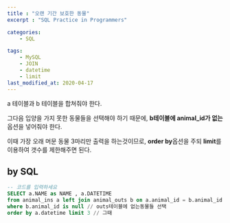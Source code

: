 ```yaml
---
title : "오랜 기간 보호한 동물"
excerpt : "SQL Practice in Programmers"

categories:
    - SQL

tags:
    - MySQL
    - JOIN
    - datetime
    - limit
last_modified_at: 2020-04-17
---
```


a 테이블과 b 테이블을 합쳐줘야 한다.

그다음 입양을 가지 못한 동물들을 선택해야 하기 때문에, **b테이블에 animal_id가 없는** 옵션을 넣어줘야 한다.

이때 가장 오래 머문 동물 3마리만 출력을 하는것이므로, **order by**옵션을 주되 **limit**를 이용하여 갯수를 제한해주면 된다.

## by SQL

```sql
-- 코드를 입력하세요
SELECT a.NAME as NAME , a.DATETIME
from animal_ins a left join animal_outs b on a.animal_id = b.animal_id
where b.animal_id is null // outs테이블에 없는동물들 선택
order by a.datetime limit 3 // 그때 
```